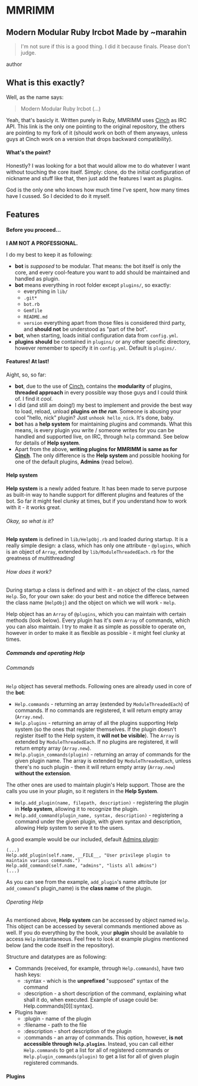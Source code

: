 # MMRIMM
## Modern Modular Ruby Ircbot Made by ~marahin

>I'm not sure if this is a good thing. I did it because finals. Please don't judge.

author

## What is this exactly?

Well, as the name says:
>Modern Modular Ruby Ircbot (...)

Yeah, that's basicly it. Written purely in Ruby, MMRIMM uses [Cinch](https://github.com/cinchrb/cinch) as IRC API. This link is the only one pointing to the original repository, the others are pointing to my fork of it (should work on both of them anyways, unless guys at Cinch work on a version that drops backward compatibility).

#### What's the point?

Honestly? I was looking for a bot that would allow me to do whatever I want without touching the core itself. Simply: clone, do the initial configuration of nickname and stuff like that, then just add the features I want as plugins.

God is the only one who knows how much time I've spent, how many times have I cussed. So I decided to do it myself.

## Features

#### Before you proceed...
**I AM NOT A PROFESSIONAL.**

I do my best to keep it as following:
- __bot__ is _supposed_ to be modular. That means: the bot itself is only the core, and every cool-feature you want to add should be maintained and handled as plugin.
- __bot__ means everything in root folder except `plugins/`, so exactly:
  - everything in `lib/`
  - `.git*`
  - `bot.rb`
  - `Gemfile`
  - `README.md`
  - `version`
everything apart from those files is considered third party, and **should not** be understood as "part of the bot".
- __bot__, when starting, loads initial configuration data from `config.yml`.
- __plugins__ **should** be contained in `plugins/` or any other specific directory, however remember to specify it in `config.yml`. Default is `plugins/`.


#### Features! At last!
Aight, so, so far:
- __bot__, due to the use of [Cinch](https://github.com/Marahin/cinch), contains the **modularity** of plugins, **threaded approach** in every possible way those guys and I could think of. I find it _cool_.
- I did (and still am doing!) my best to implement and provide the best way to load, reload, unload __plugins__ *__on the run__*. Someone is abusing your cool "hello, nick" plugin? Just `unhook hello_nick`. It's done, baby.
- __bot__ has a __help system__ for maintaining plugins and commands. What this means, is every plugin you write / someone writes for you can be handled and supported live, on IRC, through `help` command. See below for details of __Help system__.
- Apart from the above, __writing plugins for MMRIMM is same as for [Cinch](https://github.com/Marahin/cinch)__. The only difference is the __Help system__ and possible hooking for one of the default plugins, __Admins__ (read below).

#### Help system

__Help system__ is a newly added feature. It has been made to serve purpose as built-in way to handle support for different plugins and features of the bot. So far it might feel clunky at times, but if you understand how to work with it - it works great.

###### Okay, so what is it?

__Help system__ is defined in `lib/HelpObj.rb` and loaded during startup. It is a really simple design: a class, which has only one attribute - `@plugins`, which is an object of `Array`, extended by `lib/ModuleThreadedEach.rb` for the greatness of multithreading!

###### How does it work?

During startup a class is defined and with it - an object of the class, named `Help`. So, for your own sake: do your best and notice the differece between the class name (`HelpObj`) and the object on which we will work - `Help`.

Help object has an `Array` of `@plugins`, which you can maintain with certain methods (look below). Every plugin has it's own `Array` of commands, which you can also maintain. I try to make it as simple as possible to operate on, however in order to make it as flexible as possible - it might feel clunky at times.

##### Commands and operating Help

###### Commands

`Help` object has several methods. Following ones are already used in core of the __bot__:
- `Help.commands` - returning an array (extended by `ModuleThreadedEach`) of commands. If no commands are registered, it will return empty array (`Array.new`).
- `Help.plugins` - returning an array of all the plugins supporting Help system (so the ones that register themselves. If the plugin doesn't register itself to the Help system, it **will not be visible**). The `Array` is extended by `ModuleThreadedEach`. If no plugins are registered, it will return empty array (`Array.new`).
- `Help.plugin_commands(plugin)` - returning an array of commands for the given plugin name. The array is extended by `ModuleThreadedEach`, unless there's no such plugin - then it will return empty array (`Array.new`) **without the extension**.

The other ones are used to maintain plugin's Help support. Those are the calls you use in your plugin, so it registers in the __Help System__.
- `Help.add_plugin(name, filepath, description)` - registering the plugin in __Help system__, allowing it to recognize the plugin.
- `Help.add_command(plugin_name, syntax, description)` - registering a command under the given plugin, with given syntax and description, allowing Help system to serve it to the users.

A good example would be our included, default [Admins plugin](https://github.com/Marahin/mmrimm/blob/master/plugins/admins.rb):
```
(...)
Help.add_plugin(self.name, __FILE__, "User privilege plugin to maintain various commands.")
Help.add_command(self.name, "admins", "lists all admins")
(...)
```

As you can see from the example, `add_plugin`'s name attribute (or `add_command`'s plugin_name) is the **class name** of the plugin.

###### Operating Help

As mentioned above, __Help system__ can be accessed by object named `Help`. This object can be accessed by several commands mentioned above as well.
If you do everything by the book, your __plugin__ should be available to access `Help` instantaneous. Feel free to look at example plugins mentioned below (and the code itself in the repository).

Structure and datatypes are as following:

- Commands (received, for example, through `Help.commands`), have two hash keys:
  - :syntax - which is the **unprefixed** "supposed" syntax of the command
  - :description - a short description of the command, explaining what shall it do, when executed.
  Example of usage could be: Help.commands[0][:syntax].
- Plugins have:
  - :plugin - name of the plugin
  - :filename - path to the file
  - :description - short description of the plugin
  - :commands - an array of commands. This option, however, **is not accessible through `Help.plugins`**. Instead, you can call either `Help.commands` to get a list for all of registered commands or `Help.plugin_commands(plugin)` to get a list for all of given plugin registered commands.

#### Plugins

